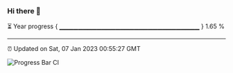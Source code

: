 ### Hi there 👋

⏳ Year progress { ▁▁▁▁▁▁▁▁▁▁▁▁▁▁▁▁▁▁▁▁▁▁▁▁▁▁▁▁▁▁ } 1.65 %

---

⏰ Updated on Sat, 07 Jan 2023 00:55:27 GMT

![Progress Bar CI](https://github.com/liununu/liununu/workflows/Progress%20Bar%20CI/badge.svg)
